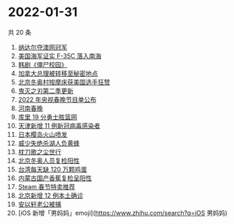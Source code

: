 # 2022-01-31

共 20 条

<!-- BEGIN ZHIHUSEARCH -->
<!-- 最后更新时间 Mon Jan 31 2022 07:10:57 GMT+0800 (China Standard Time) -->
1. [纳达尔夺澳网冠军](https://www.zhihu.com/search?q=纳达尔)
1. [美国海军证实 F-35C 落入南海](https://www.zhihu.com/search?q=美国海军证实)
1. [韩剧《僵尸校园》](https://www.zhihu.com/search?q=僵尸校园)
1. [加拿大总理被转移至秘密地点](https://www.zhihu.com/search?q=加拿大总理)
1. [北京冬奥村按摩床获美国选手狂赞](https://www.zhihu.com/search?q=北京冬奥村)
1. [鬼灭之刃第二季更新](https://www.zhihu.com/search?q=鬼灭之刃)
1. [2022 年央视春晚节目单公布](https://www.zhihu.com/search?q=春晚节目单)
1. [河南春晚](https://www.zhihu.com/search?q=河南春晚)
1. [库里 19 分勇士胜篮网](https://www.zhihu.com/search?q=勇士)
1. [天津新增 11 例新冠病毒感染者](https://www.zhihu.com/search?q=天津疫情)
1. [日本樱岛火山喷发](https://www.zhihu.com/search?q=日本樱岛火山喷发)
1. [威少失绝杀湖人负黄蜂](https://www.zhihu.com/search?q=湖人)
1. [枕刀歌之尘世行](https://www.zhihu.com/search?q=枕刀歌)
1. [北京冬奥人员复检阳性](https://www.zhihu.com/search?q=北京冬奥人员复检阳性)
1. [台湾每天缺 120 万颗鸡蛋](https://www.zhihu.com/search?q=台湾每天缺120万颗鸡蛋)
1. [内蒙古国产香蕉复检呈阳性](https://www.zhihu.com/search?q=内蒙古国产香蕉复检呈阳性)
1. [Steam 春节特卖推荐](https://www.zhihu.com/search?q=Steam)
1. [北京新增 12 例本土确诊 ](https://www.zhihu.com/search?q=北京新增)
1. [安以轩老公被捕](https://www.zhihu.com/search?q=安以轩老公)
1. [iOS 新增「男妈妈」emoji](https://www.zhihu.com/search?q=iOS 男妈妈)
<!-- END ZHIHUSEARCH -->
